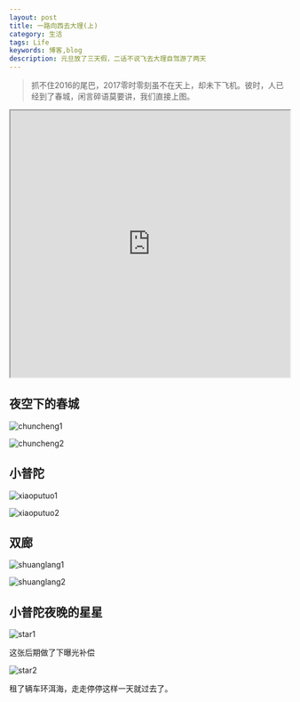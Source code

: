 ```yaml
---
layout: post
title: 一路向西去大理(上)
category: 生活
tags: Life
keywords: 博客,blog
description: 元旦放了三天假，二话不说飞去大理自驾游了两天
---
```


> 抓不住2016的尾巴，2017零时零刻虽不在天上，却未下飞机。彼时，人已经到了春城，闲言碎语莫要讲，我们直接上图。

<iframe src="https://www.google.com/maps/d/u/0/embed?mid=1FadF4B2t3FgsHtqGSb507bNdeaA" width="100%" height="480"></iframe>

## 夜空下的春城

![chuncheng1](/assets/img/DaLi1/1.jpg)

![chuncheng2](/assets/img/DaLi1/2.jpg)

## 小普陀

![xiaoputuo1](/assets/img/DaLi1/3.jpg)

![xiaoputuo2](/assets/img/DaLi1/4.jpg)

## 双廊

![shuanglang1](/assets/img/DaLi1/5.jpg)

![shuanglang2](/assets/img/DaLi1/6.jpg)

## 小普陀夜晚的星星

![star1](/assets/img/DaLi1/7.jpg)

这张后期做了下曝光补偿

![star2](/assets/img/DaLi1/8.jpg)

租了辆车环洱海，走走停停这样一天就过去了。